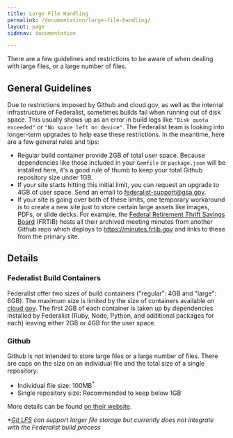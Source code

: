 ```yaml
---
title: Large File Handling
permalink: /documentation/large-file-handling/
layout: page
sidenav: documentation

---
```


There are a few guidelines and restrictions to be aware of when dealing with large files, or a large number of files.

## General Guidelines 

Due to restrictions imposed by Github and cloud.gov, as well as the internal infrastructure of Federalist, sometimes builds fail when running out of disk space. This usually shows up as an error in build logs like `"Disk quota exceeded"` or `"No space left on device"`. The Federalist team is looking into longer-term upgrades to help ease these restrictions. In the meantime, here are a few general rules and tips:
- Regular build container provide 2GB of total user space. Because dependencies like those included in your `Gemfile` or `package.json` will be installed here, it's a good rule of thumb to keep your total Github repository size under 1GB.
- If your site starts hitting this initial limit, you can request an upgrade to 4GB of user space. Send an email to [federalist-support@gsa.gov](mailto:federalist-support@gsa.gov).
- If your site is going over both of these limits, one temporary workaround is to create a new site just to store certain large assets like images, PDFs, or slide decks. For example, the [Federal Retirement Thrift Savings Board](https://www.frtib.gov/) (FRTIB) hosts all their archived meeting minutes from another Github repo which deploys to https://minutes.frtib.gov and links to these from the primary site.


## Details

### Federalist Build Containers

Federalist offer two sizes of build containers ("regular": 4GB and "large": 6GB). The maximum size is limited by the size of containers available on [cloud.gov](https://cloud.gov). The first 2GB of each container is taken up by dependencies installed by Federalist (Ruby, Node, Python, and additional packages for each) leaving either 2GB or 4GB for the user space.

### Github

Github is not intended to store large files or a large number of files. There are caps on the size on an individual file and the total size of a single repository:
- Individual file size: 100MB<sup>*</sup>
- Single repository size: Recommended to keep below 1GB

More details can be found [on their website](https://docs.github.com/en/repositories/working-with-files/managing-large-files/about-large-files-on-github).

_*[Git LFS](https://git-lfs.github.com/) can support larger file storage but currently does not integrate with the Federalist build process_
